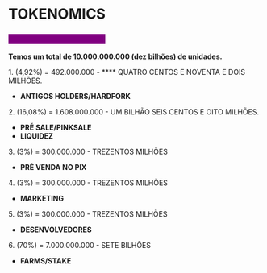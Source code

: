 # TOKENOMICS

### <mark style="color:purple;background-color:purple;">Distribuição dos Tokens</mark>

**Temos um total de 10.000.000.000 (dez bilhões) de unidades.**&#x20;

1\. (4,92%) = 492.000.000 - **** QUATRO CENTOS E NOVENTA E DOIS MILHÕES.

* **ANTIGOS HOLDERS/HARDFORK**

2\. (16,08%) = 1.608.000.000 - UM BILHÃO SEIS CENTOS E OITO MILHÕES.

* **PRÉ SALE/PINKSALE**
* **LIQUIDEZ**

3\. (3%)  = 300.000.000 - TREZENTOS MILHÕES

* **PRÉ VENDA NO PIX**

4\. (3%)  = 300.000.000 - TREZENTOS MILHÕES

* **MARKETING**

5\. (3%)  = 300.000.000 - TREZENTOS MILHÕES

* **DESENVOLVEDORES**&#x20;

6\. (70%)  = 7.000.000.000 - SETE BILHÕES

* **FARMS/STAKE**

